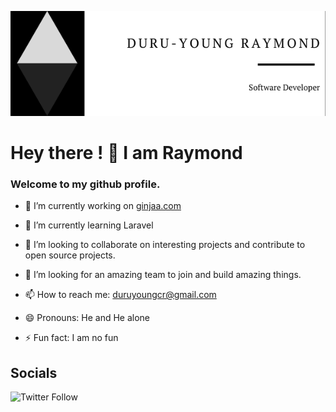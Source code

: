 [![Header](https://github.com/duruyoungcr/duruyoungcr/blob/main/readme_header_fixed.png "Header")](https://rayced.com/)


# Hey there ! 👋 I am Raymond

### Welcome to my github profile.

- 🔭 I’m currently working on [ginjaa.com](ginjaa.com)

- 🌱 I’m currently learning Laravel

- 👯 I’m looking to collaborate on interesting projects and contribute to open source projects.

- 🤔 I’m looking for an amazing team to join and build amazing things. 

- 📫 How to reach me: duruyoungcr@gmail.com

- 😄 Pronouns: He and He alone

- ⚡ Fun fact: I am no fun

## Socials

![Twitter Follow](https://img.shields.io/twitter/follow/duruyoungcr?label=Follow%20me&style=social)
<!--
**duruyoungcr/duruyoungcr** is a ✨ _special_ ✨ repository because its `README.md` (this file) appears on your GitHub profile.

Here are some ideas to get you started:

- 🔭 I’m currently working on ...

- 🌱 I’m currently learning ...
- 👯 I’m looking to collaborate on ...
- 🤔 I’m looking for help with ...
- 💬 Ask me about ...
- 📫 How to reach me: ...
- 😄 Pronouns: ...
- ⚡ Fun fact: ...

## Socials

![Twitter Follow](https://img.shields.io/twitter/follow/duruyoungcr?label=Follow%20me&style=social)
-->
